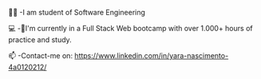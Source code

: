 



👩‍💻 -I am student of Software Engineering

💻 -💞️I'm currently in a Full Stack Web bootcamp with over 1.000+ hours of practice and study.

📫 -Contact-me on: https://www.linkedin.com/in/yara-nascimento-4a0120212/
